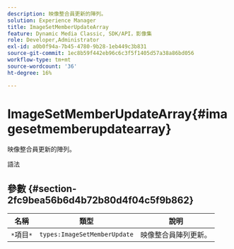 ```yaml
---
description: 映像整合員更新的陣列。
solution: Experience Manager
title: ImageSetMemberUpdateArray
feature: Dynamic Media Classic, SDK/API，影像集
role: Developer,Administrator
exl-id: a0b0f94a-7b45-4780-9b28-1eb449c3b831
source-git-commit: 1ec8b59f442eb96c6c3f5f1405d57a38a86bd056
workflow-type: tm+mt
source-wordcount: '36'
ht-degree: 16%

---
```


# ImageSetMemberUpdateArray{#imagesetmemberupdatearray}

映像整合員更新的陣列。

語法

## 參數 {#section-2fc9bea56b6d4b72b80d4f04c5f9b862}

| 名稱 | 類型 | 說明 |
|---|---|---|
| `*`項目`*` | `types:ImageSetMemberUpdate` | 映像整合員陣列更新。 |
